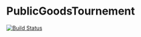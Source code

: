 # PublicGoodsTournement

[![Build Status](https://github.com/itsdfish/PublicGoodsTournement.jl/actions/workflows/CI.yml/badge.svg?branch=main)](https://github.com/itsdfish/PublicGoodsTournement.jl/actions/workflows/CI.yml?query=branch%3Amain)
